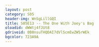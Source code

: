 ```yaml
---
layout: post 
category: S05 
header-img: WnSgLillGQI 
title: S05E13 -- The One With Joey's Bag 
oloadid: dWWtj4fJUt8 
gdriveid: 0B8nsuTHQDAI7dVlScmEwZW5rWEk 
bgcolor: 723A9A
--- 
```

<!--more--> 
